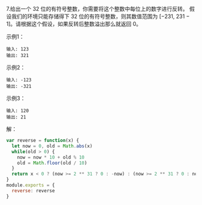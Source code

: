 7.给出一个 32 位的有符号整数，你需要将这个整数中每位上的数字进行反转。
假设我们的环境只能存储得下 32 位的有符号整数，则其数值范围为 [−231,  231 − 1]。请根据这个假设，如果反转后整数溢出那么就返回 0。

示例1：

    输入: 123
    输出: 321

示例2：

    输入: -123
    输出: -321

示例3：

    输入: 120
    输出: 21

解：

```js
var reverse = function(x) {
  let now = 0, old = Math.abs(x)
  while(old > 0) {
    now = now * 10 + old % 10
    old = Math.floor(old / 10)
  }
  return x < 0 ? (now >= 2 ** 31 ? 0 : -now) : (now >= 2 ** 31 ? 0 : now)
}
module.exports = {
  reverse: reverse
}
```